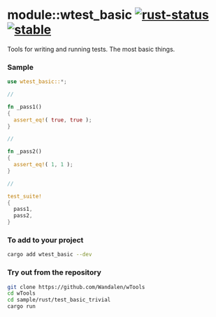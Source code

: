 # module::wtest_basic [![rust-status](https://github.com/Wandalen/wTools/actions/workflows/ToolsRustPush.yml/badge.svg)](https://github.com/Wandalen/wTools/actions/workflows/ToolsRustPush.yml) [![stable](https://img.shields.io/badge/stability-stable-brightgreen.svg)](https://github.com/emersion/stability-badges#stable)

Tools for writing and running tests. The most basic things.

### Sample

```rust
use wtest_basic::*;

//

fn _pass1()
{
  assert_eq!( true, true );
}

//

fn _pass2()
{
  assert_eq!( 1, 1 );
}

//

test_suite!
{
  pass1,
  pass2,
}
```

### To add to your project

```sh
cargo add wtest_basic --dev
```

### Try out from the repository

```sh
git clone https://github.com/Wandalen/wTools
cd wTools
cd sample/rust/test_basic_trivial
cargo run
```
